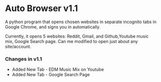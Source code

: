 # Auto Browser v1.1
A python program that opens chosen websites in separate incognito tabs in Google Chrome, and signs you in automatically.

Currently, it opens 5 websites: Reddit, Gmail, and Github,Youtube music mix, Google Search page. Can me modified to open just about any site/account.

<h3>Changes in v1.1</h3>
<ul>
  <li>Added New Tab - EDM Music Mix on Youtube</li>
  <li>Added New Tab - Google Search Page</li>
</ul>
  
